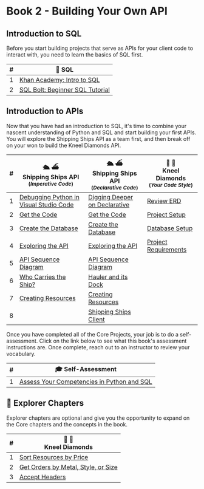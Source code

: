 # Book 2 - Building Your Own API

## Introduction to SQL

Before you start building projects that serve as APIs for your client code to interact with, you need to learn the basics of SQL first.

| # | 🎥 SQL |
|--|--|
| 1 | [Khan Academy: Intro to SQL][1] |
| 2 | [SQL Bolt: Beginner SQL Tutorial][2] |

## Introduction to APIs

Now that you have had an introduction to SQL, it's time to combine your nascent understanding of Python and SQL and start building your first APIs. You will explore the Shipping Ships API as a team first, and then break off on your won to build the Kneel Diamonds API.

| # | 🛳️ ⛴️ <br/> Shipping Ships API <br/><sub>(_Imperative Code_)</sub> | 🛳️ ⛴️ <br/> Shipping Ships API <br/><sub>(_Declarative Code_)</sub> | 💎 💍 <br/> Kneel Diamonds <br/><sub>(_Your Code Style_)</sub> |
|--|--|--|--|
| 1 | [Debugging Python in Visual Studio Code][3] | [Digging Deeper on Declarative][9] | [Review ERD][24] |
| 2 | [Get the Code][4]| [Get the Code][10] | [Project Setup][19] |
| 3 | [Create the Database][5] | [Create the Database][11] | [Database Setup][20] |
| 4 |  [Exploring the API][6] | [Exploring the API][12] | [Project Requirements][21] |
| 5 | [API Sequence Diagram][7] | [API Sequence Diagram][13] |  |
| 6 | [Who Carries the Ship?][15] | [Hauler and its Dock][18] |  |
| 7 | [Creating Resources][8] | [Creating Resources][14] |  |
| 8 | | [Shipping Ships Client][28] |  |

Once you have completed all of the Core Projects, your job is to do a self-assessment. Click on the link below to see what this book's assessment instructions are. Once complete, reach out to an instructor to review your vocabulary.

| #   | 🎓 Self-Assessment |
| --- | --- |
| 1   | [Assess Your Competencies in Python and SQL](./chapters/PYTHON_SQL_REFLECTIONS.md) |

## 🧭 Explorer Chapters

Explorer chapters are optional and give you the opportunity to expand on the Core chapters and the concepts in the book.

| #  | 💎 💍  <br/> Kneel Diamonds |
|--|--|
| 1 | [Sort Resources by Price][29] |
| 2 | [Get Orders by Metal, Style, or Size][30] |
| 3 | [Accept Headers][31] |


[1]:    https://www.khanacademy.org/computing/computer-programming/sql
[2]:	https://sqlbolt.com/
[3]:	./chapters/DEBUGGING_PYTHON.md
[4]:	./chapters/SS_API_IMPERATIVE_CLONE.md
[5]:	./chapters/SS_API_IMPERATIVE_DATABASE.md
[6]:	./chapters/SS_API_IMPERATIVE_INTRO.md
[7]:	./chapters/SS_API_IMPERATIVE_SEQUENCE.md
[8]:	./chapters/SS_API_IMPERATIVE_POST.md
[9]:	./chapters/SS_API_DECLARATIVE_INTRO.md
[10]:	./chapters/SS_API_DECLARATIVE_CLONE.md
[11]:	./chapters/SS_API_DECLARATIVE_DATABASE.md
[12]:	./chapters/SS_API_DECLARATIVE_EXPLORE.md
[13]:	./chapters/SS_API_DECLARATIVE_SEQUENCE.md
[14]:	./chapters/SS_API_DECLARATIVE_POST.md
[15]:	./chapters/SS_API_IMPERATIVE_EXPAND_HAULER_DOCK.md
[16]:	./chapters/SS_API_IMPERATIVE_EMBED_HAULER_SHIPS.md
[18]:	./chapters/SS_API_DECLARATIVE_EMBED_DOCK_HAULERS.md
[19]:	./chapters/KD_SETUP.md
[20]:	./chapters/KD_DATABASE_CREATION.md
[21]:	./chapters/KD_REQUIREMENTS.md
[24]:	./chapters/KD_REVIEW.md
[26]:	./chapters/KD_EC_404.md
[27]:	./chapters/KD_EC_400.md
[28]:	./chapters/SS_API_CLIENT.md
[29]:	./chapters/KD_EC_SORT_BY_PRICE.md
[30]:	./chapters/KD_EC_FILTER_ORDER_BY_RESOURSE.md
[31]:	./chapters/KD_EC_ACCEPT_HEADERS.md
[38]:	./chapters/RARE.md
[39]:	./chapters/ADVENTURE_GUIDELINES.md


